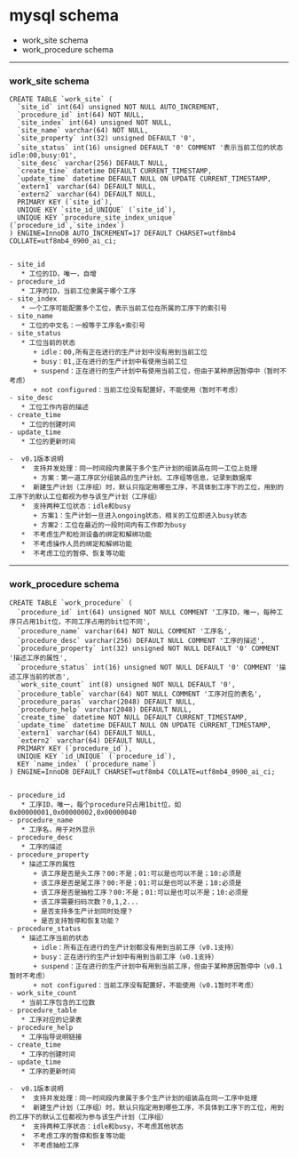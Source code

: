 # mysql schema 

- work_site schema
- work_procedure schema

---
### work_site schema

    CREATE TABLE `work_site` (
      `site_id` int(64) unsigned NOT NULL AUTO_INCREMENT,
      `procedure_id` int(64) NOT NULL,
      `site_index` int(64) unsigned NOT NULL,
      `site_name` varchar(64) NOT NULL,
      `site_property` int(32) unsigned DEFAULT '0',
      `site_status` int(16) unsigned DEFAULT '0' COMMENT '表示当前工位的状态    idle:00,busy:01',
      `site_desc` varchar(256) DEFAULT NULL,
      `create_tine` datetime DEFAULT CURRENT_TIMESTAMP,
      `update_time` datetime DEFAULT NULL ON UPDATE CURRENT_TIMESTAMP,
      `extern1` varchar(64) DEFAULT NULL,
      `extern2` varchar(64) DEFAULT NULL,
      PRIMARY KEY (`site_id`),
      UNIQUE KEY `site_id_UNIQUE` (`site_id`),
      UNIQUE KEY `procedure_site_index_unique` (`procedure_id`,`site_index`)
    ) ENGINE=InnoDB AUTO_INCREMENT=17 DEFAULT CHARSET=utf8mb4 COLLATE=utf8mb4_0900_ai_ci;


    - site_id
       * 工位的ID，唯一，自增
    - procedure_id
       * 工序的ID，当前工位隶属于哪个工序
    - site_index
       * 一个工序可能配置多个工位，表示当前工位在所属的工序下的索引号
    - site_name
       * 工位的中文名：一般等于工序名+索引号
    - site_status
       * 工位当前的状态
          + idle：00,所有正在进行的生产计划中没有用到当前工位
          + busy：01,正在进行的生产计划中有使用当前工位
          + suspend：正在进行的生产计划中有使用当前工位，但由于某种原因暂停中（暂时不考虑）
          + not configured：当前工位没有配置好，不能使用（暂时不考虑）
    - site_desc
       * 工位工作内容的描述
    - create_time
       * 工位的创建时间          
    - update_time
       * 工位的更新时间
    
    -  v0.1版本说明
       *  支持并发处理：同一时间段内隶属于多个生产计划的组装品在同一工位上处理
          + 方案：第一道工序区分组装品的生产计划、工序组等信息，记录到数据库
       *  新建生产计划（工序组）时，默认只指定用哪些工序，不具体到工序下的工位，用到的工序下的默认工位都视为参与该生产计划（工序组）
       *  支持两种工位状态：idle和busy
          + 方案1：生产计划一旦进入ongoing状态，相关的工位即进入busy状态
          + 方案2：工位在最近的一段时间内有工作即为busy
       *  不考虑生产和检测设备的绑定和解绑功能
       *  不考虑操作人员的绑定和解绑功能
       *  不考虑工位的暂停、恢复等功能
   
   ---
   ### work_procedure schema
   
    CREATE TABLE `work_procedure` (
      `procedure_id` int(64) unsigned NOT NULL COMMENT '工序ID，唯一，每种工序只占用1bit位，不同工序占用的bit位不同',
      `procedure_name` varchar(64) NOT NULL COMMENT '工序名',
      `procedure_desc` varchar(256) DEFAULT NULL COMMENT '工序的描述',
      `procedure_property` int(32) unsigned NOT NULL DEFAULT '0' COMMENT '描述工序的属性',
      `procedure_status` int(16) unsigned NOT NULL DEFAULT '0' COMMENT '描述工序当前的状态',
      `work_site_count` int(8) unsigned NOT NULL DEFAULT '0',
      `procedure_table` varchar(64) NOT NULL COMMENT '工序对应的表名',
      `procedure_paras` varchar(2048) DEFAULT NULL,
      `procedure_help` varchar(2048) DEFAULT NULL,
      `create_time` datetime NOT NULL DEFAULT CURRENT_TIMESTAMP,
      `update_time` datetime DEFAULT NULL ON UPDATE CURRENT_TIMESTAMP,
      `extern1` varchar(64) DEFAULT NULL,
      `extern2` varchar(64) DEFAULT NULL,
      PRIMARY KEY (`procedure_id`),
      UNIQUE KEY `id_UNIQUE` (`procedure_id`),
      KEY `name_index` (`procedure_name`)
    ) ENGINE=InnoDB DEFAULT CHARSET=utf8mb4 COLLATE=utf8mb4_0900_ai_ci;


    - procedure_id
       * 工序ID，唯一，每个procedure只占用1bit位，如0x00000001,0x00000002,0x00000040
    - procedure_name
       * 工序名，用于对外显示
    - procedure_desc
       * 工序的描述
    - procedure_property
       * 描述工序的属性
          + 该工序是否是头工序？00:不是；01:可以是也可以不是；10:必须是
          + 该工序是否是尾工序？00:不是；01:可以是也可以不是；10:必须是
          + 该工序是否是抽检工序？00:不是；01:可以是也可以不是；10:必须是
          + 该工序需要扫码次数？0,1,2...
          + 是否支持多生产计划同时处理？
          + 是否支持暂停和恢复功能？
    - procedure_status
       * 描述工序当前的状态
          + idle：所有正在进行的生产计划都没有用到当前工序（v0.1支持）
          + busy：正在进行的生产计划中有用到当前工序（v0.1支持）
          + suspend：正在进行的生产计划中有用到当前工序，但由于某种原因暂停中（v0.1暂时不考虑）
          + not configured：当前工序没有配置好，不能使用（v0.1暂时不考虑）
    - work_site_count
       * 当前工序包含的工位数
    - procedure_table
       * 工序对应的记录表
    - procedure_help
       * 工序指导说明链接
    - create_time
       * 工序的创建时间      
    - update_time
       * 工序的更新时间
   
    -  v0.1版本说明
       *  支持并发处理：同一时间段内隶属于多个生产计划的组装品在同一工序中处理
       *  新建生产计划（工序组）时，默认只指定用到哪些工序，不具体到工序下的工位，用到的工序下的默认工位都视为参与该生产计划（工序组）
       *  支持两种工序状态：idle和busy，不考虑其他状态
       *  不考虑工序的暂停和恢复等功能
       *  不考虑抽检工序
   
   
   
   
   
